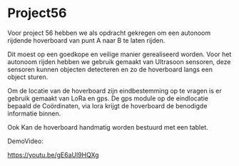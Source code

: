 # Project56

Voor project 56 hebben we als opdracht gekregen om een autonoom rijdende hoverboard van punt A naar B te laten rijden.

Dit moest op een goedkope en veilige manier gerealiseerd worden.
Voor het autonoom rijden hebben we gebruik gemaakt van Ultrasoon sensoren, deze sensoren kunnen objecten detecteren en zo de hoverboard langs een object sturen. 

Om de locatie van de hoverboard zijn eindbestemming op te vragen is er gebruik gemaakt van LoRa en gps. De gps module op de eindlocatie bepaald de Coördinaten, via lora krijgt de hoverboard de benodigde informatie binnen.

Ook Kan de hoverboard handmatig worden bestuurd met een tablet.

DemoVideo:

https://youtu.be/gE6aUl9HQXg
 
